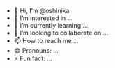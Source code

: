 - 👋 Hi, I’m @oshinika
- 👀 I’m interested in ...
- 🌱 I’m currently learning ...
- 💞️ I’m looking to collaborate on ...
- 📫 How to reach me ...
- 😄 Pronouns: ...
- ⚡ Fun fact: ...

<!---
oshinika/oshinika is a ✨ special ✨ repository because its `README.md` (this file) appears on your GitHub profile.
You can click the Preview link to take a look at your changes.
--->
